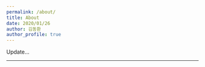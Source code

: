 ```yaml
---
permalink: /about/
title: About
date: 2020/01/26
author: 김동환
author_profile: true
---
```

Update...

---